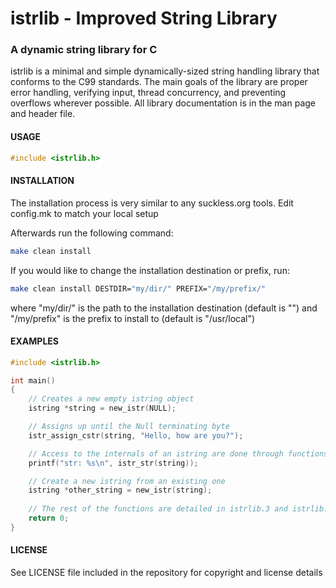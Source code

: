 istrlib - Improved String Library
========

### A dynamic string library for C

istrlib is a minimal and simple dynamically-sized string handling library that
conforms to the C99 standards. The main goals of the library are proper error
handling, verifying input, thread concurrency, and preventing overflows
wherever possible. All library documentation is in the man page and header
file.

#### USAGE

``` C
#include <istrlib.h>
```

#### INSTALLATION

The installation process is very similar to any suckless.org tools. 
Edit config.mk to match your local setup

Afterwards run the following command:
```bash
make clean install
```

If you would like to change the installation destination or prefix, run:
```bash
make clean install DESTDIR="my/dir/" PREFIX="/my/prefix/"
```
where "my/dir/" is the path to the installation destination (default is "")
and "/my/prefix" is the prefix to install to (default is "/usr/local")

#### EXAMPLES

``` C
#include <istrlib.h>

int main()
{
	// Creates a new empty istring object
	istring *string = new_istr(NULL);

	// Assigns up until the Null terminating byte
	istr_assign_cstr(string, "Hello, how are you?");

	// Access to the internals of an istring are done through functions
	printf("str: %s\n", istr_str(string));

	// Create a new istring from an existing one
	istring *other_string = new_istr(string);
	
	// The rest of the functions are detailed in istrlib.3 and istrlib.h
	return 0;
}
```

#### LICENSE

See LICENSE file included in the repository for copyright and license details
